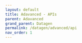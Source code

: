```yaml
---
layout: default
title: Adavanced - APIs
parent: Adavanced
grand_parent: Datagen
permalink: /datagen/advanced/api
nav_order: 1
---
```

